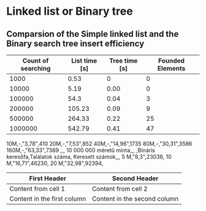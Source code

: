 # Linked list or Binary tree

## Comparsion of the Simple linked list and the Binary search tree insert efficiency

Count of searching | List time [s] | Tree time [s] | Founded Elements
-------------------|---------------|---------------|-----------------
1000 | 0.53 | 0 | 0
10000 |  5.19 | 0.00 | 0
100000 | 54.3 | 0.04 | 3
200000 | 105.23 | 0.09 | 9
500000 | 264.33 | 0.22 | 25
1000000 | 542.79 | 0.41 | 47

10M,-,"3,78",410
20M,-,"7,53",852
40M,-,"14,96",1735
80M,-,"30,31",3586
160M,-,"63,33",7389
,,,
10 000 000 méretű minta,,,
,Bináris keresőfa,Találatok száma,
Keresett számok,,,
5 M,"8,3",23036,
10 M,"16,71",46230,
20 M,"32,98",92394,

First Header | Second Header
------------ | -------------
Content from cell 1 | Content from cell 2
Content in the first column | Content in the second column
